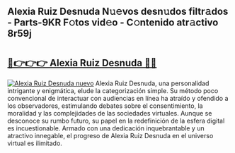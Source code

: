 ## Alexia Ruiz Desnuda N𝚞𝚎vos desn𝚞dos filtr𝚊dos - Parts-9KR F𝚘tos vid𝚎o - C𝚘ntenido atr𝚊ctivo 8r59j

# <h2><a href="http://mb1cu4.tromn.icu/?c=Alexia+Ruiz+Desnuda">🔗👉👉👉 Alexia Ruiz Desnuda 🔗🔗</a></h2>

[![Alexia Ruiz Desnuda nuevo](https://i.imgur.com/pEAQMta.gif)](http://mb1cu4.tromn.icu/?c=Alexia+Ruiz+Desnuda)
Alexia Ruiz Desnuda, una personalidad intrigante y enigmática, elude la categorización simple. Su método poco convencional de interactuar con audiencias en línea ha atraído y ofendido a los observadores, estimulando debates sobre el consentimiento, la moralidad y las complejidades de las sociedades virtuales. Aunque se desconoce su rumbo futuro, su papel en la redefinición de la esfera digital es incuestionable. Armado con una dedicación inquebrantable y un atractivo innegable, el progreso de Alexia Ruiz Desnuda en el universo virtual es ilimitado.
